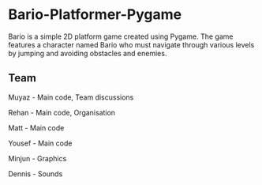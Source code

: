 # Bario-Platformer-Pygame
Bario is a simple 2D platform game created using Pygame. The game features a character named Bario who must navigate through various levels by jumping and avoiding obstacles and enemies.

## Team
Muyaz - Main code, Team discussions

Rehan - Main code, Organisation

Matt - Main code

Yousef - Main code

Minjun - Graphics

Dennis - Sounds

